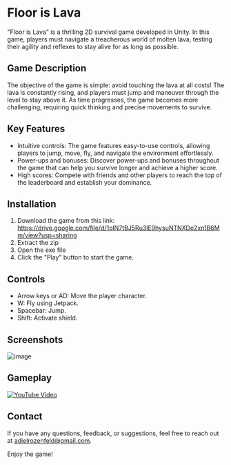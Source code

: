 # Floor is Lava

"Floor is Lava" is a thrilling 2D survival game developed in Unity. In this game, players must navigate a treacherous world of molten lava, testing their agility and reflexes to stay alive for as long as possible.

## Game Description

The objective of the game is simple: avoid touching the lava at all costs! The lava is constantly rising, and players must jump and maneuver through the level to stay above it. As time progresses, the game becomes more challenging, requiring quick thinking and precise movements to survive.

## Key Features

- Intuitive controls: The game features easy-to-use controls, allowing players to jump, move, fly, and navigate the environment effortlessly.
- Power-ups and bonuses: Discover power-ups and bonuses throughout the game that can help you survive longer and achieve a higher score.
- High scores: Compete with friends and other players to reach the top of the leaderboard and establish your dominance.

## Installation

1. Download the game from this link: https://drive.google.com/file/d/1oIN7tBJ5Ru3lE9hysuNTNXDe2xn1B6Mm/view?usp=sharing
2. Extract the zip
3. Open the exe file
4. Click the "Play" button to start the game.

## Controls

- Arrow keys or AD: Move the player character.
- W: Fly using Jetpack.
- Spacebar: Jump.
- Shift: Activate shield.

## Screenshots
![image](https://github.com/adielro/Floor-Is-Lava/assets/75253834/d3fb5a9b-27cb-4514-a19c-96430353d3c1)


## Gameplay
[![YouTube Video](https://img.youtube.com/vi/5CTUOKQOgx4/0.jpg)](https://www.youtube.com/watch?v=5CTUOKQOgx4)


## Contact

If you have any questions, feedback, or suggestions, feel free to reach out at [adielrozenfeld@gmail.com](mailto:adielrozenfeld@gmail.com).

Enjoy the game!
